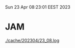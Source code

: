 Sun 23 Apr 08:23:01 EEST 2023
# JAM
<a href='./cache/202304/23_08.log'>./cache/202304/23_08.log</a>
